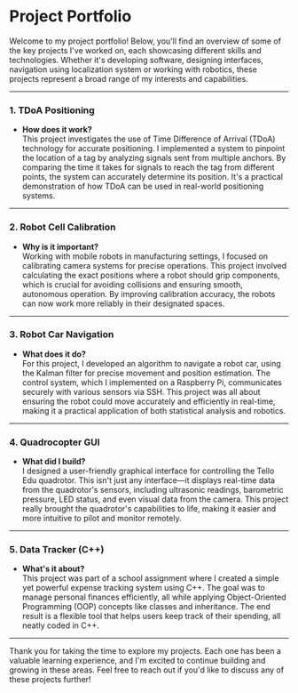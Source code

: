# Project Portfolio

Welcome to my project portfolio! Below, you'll find an overview of some of the key projects I've worked on, each showcasing different skills and technologies. Whether it's developing software, designing interfaces, navigation using localization system or working with robotics, these projects represent a broad range of my interests and capabilities.

---

### 1. **TDoA Positioning**
   - **How does it work?**  
     This project investigates the use of Time Difference of Arrival (TDoA) technology for accurate positioning. I implemented a system to pinpoint the location of a tag by analyzing signals sent from multiple anchors. By comparing the time it takes for signals to reach the tag from different points, the system can accurately determine its position. It's a practical demonstration of how TDoA can be used in real-world positioning systems.
       
---
### 2. **Robot Cell Calibration**
   - **Why is it important?**  
     Working with mobile robots in manufacturing settings, I focused on calibrating camera systems for precise operations. This project involved calculating the exact positions where a robot should grip components, which is crucial for avoiding collisions and ensuring smooth, autonomous operation. By improving calibration accuracy, the robots can now work more reliably in their designated spaces.

---

### 3. **Robot Car Navigation**
   - **What does it do?**  
     For this project, I developed an algorithm to navigate a robot car, using the Kalman filter for precise movement and position estimation. The control system, which I implemented on a Raspberry Pi, communicates securely with various sensors via SSH. This project was all about ensuring the robot could move accurately and efficiently in real-time, making it a practical application of both statistical analysis and robotics.

---

### 4. **Quadrocopter GUI**
   - **What did I build?**  
     I designed a user-friendly graphical interface for controlling the Tello Edu quadrotor. This isn't just any interface—it displays real-time data from the quadrotor's sensors, including ultrasonic readings, barometric pressure, LED status, and even visual data from the camera. This project really brought the quadrotor's capabilities to life, making it easier and more intuitive to pilot and monitor remotely.

---

### 5. **Data Tracker (C++)**
   - **What's it about?**  
     This project was part of a school assignment where I created a simple yet powerful expense tracking system using C++. The goal was to manage personal finances efficiently, all while applying Object-Oriented Programming (OOP) concepts like classes and inheritance. The end result is a flexible tool that helps users keep track of their spending, all neatly coded in C++.

---

Thank you for taking the time to explore my projects. Each one has been a valuable learning experience, and I'm excited to continue building and growing in these areas. Feel free to reach out if you'd like to discuss any of these projects further!
